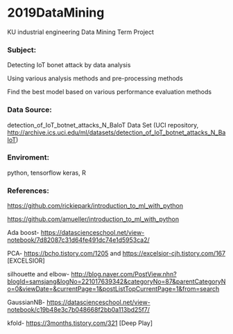 # 2019DataMining
KU industrial engineering Data Mining Term Project

### Subject:
Detecting IoT bonet attack by data analysis


Using various analysis methods and pre-processing methods


Find the best model based on various performance evaluation methods


### Data Source: 
detection_of_IoT_botnet_attacks_N_BaIoT Data Set (UCI repository, http://archive.ics.uci.edu/ml/datasets/detection_of_IoT_botnet_attacks_N_BaIoT)

### Enviroment: 
python, tensorflow keras, R


### References:
https://github.com/rickiepark/introduction_to_ml_with_python


https://github.com/amueller/introduction_to_ml_with_python


Ada boost- https://datascienceschool.net/view-notebook/7d82087c31d64fe491dc74e1d5953ca2/


PCA- https://bcho.tistory.com/1205 and https://excelsior-cjh.tistory.com/167 [EXCELSIOR]


silhouette and elbow- http://blog.naver.com/PostView.nhn?blogId=samsjang&logNo=221017639342&categoryNo=87&parentCategoryNo=0&viewDate=&currentPage=1&postListTopCurrentPage=1&from=search


GaussianNB- https://datascienceschool.net/view-notebook/c19b48e3c7b048668f2bb0a113bd25f7/


kfold- https://3months.tistory.com/321 [Deep Play]
